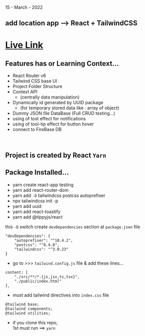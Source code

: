 15 - March - 2022

## add location app --> React + TailwindCSS

# [Live Link](https://add-location.netlify.app)

## Features has or Learning Context...

* React Router v6
* Tailwind CSS base UI
* Project Folder Structure
* Context API 
    - (centrally data manipulation)
* Dynamically id generated by UUID package 
    - (for temporary stored data like : array of object)
* Dummy JSON file DataBase (Full CRUD testing...)
* using of tost effect for notifications 
* using of tool-tip effect for button hover 
* connect to FireBase DB 


<br/>

## Project is created by React `Yarn`
## Package Installed... 
* yarn create react-app testing
* yarn add react-router-dom
* yarn add `-D` tailwindcss postcss autoprefixer 
* npx tailwindcss init -p
* yarn add uuid
* yarn add react-toastify
* yarn add @tippyjs/react


this `-D` switch create `devDependencies` section at `package.json` file

```
"devDependencies": {
    "autoprefixer": "^10.4.2",
    "postcss": "^8.4.8",
    "tailwindcss": "^3.0.23"
}
```

* go to >>> `tailwind.config.js` file & add these lines...

```
content: [
    "./src/**/*.{js,jsx,ts,tsx}",
    "./public/index.html"
],
```

* must add tailwind directives into `index.css` file

```
@tailwind base;
@tailwind components;
@tailwind utilities;
```

* if you clone this repo, <br> 1st must run ==> `yarn`